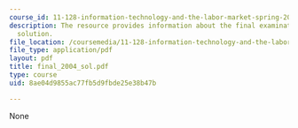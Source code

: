 ```yaml
---
course_id: 11-128-information-technology-and-the-labor-market-spring-2005
description: The resource provides information about the final examination and its
  solution.
file_location: /coursemedia/11-128-information-technology-and-the-labor-market-spring-2005/8ae04d9855ac77fb5d9fbde25e38b47b_final_2004_sol.pdf
file_type: application/pdf
layout: pdf
title: final_2004_sol.pdf
type: course
uid: 8ae04d9855ac77fb5d9fbde25e38b47b

---
```

None